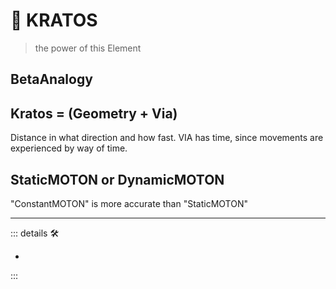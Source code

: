 # 🔷 <beta>KRATOS</beta>

> the power of this Element
>
## <beta>BetaAnalogy</beta>

## Kratos = (Geometry + Via)

Distance in what direction and how fast. VIA has time, since movements are experienced by way of time.

## StaticMOTON or DynamicMOTON

"ConstantMOTON" is more accurate than "StaticMOTON"

---

<!-- =================================================== -->
<!-- =================================================== -->
<!-- =================================================== -->
<!-- =================================================== -->
<!-- =================================================== -->
::: details 🛠

-

:::
